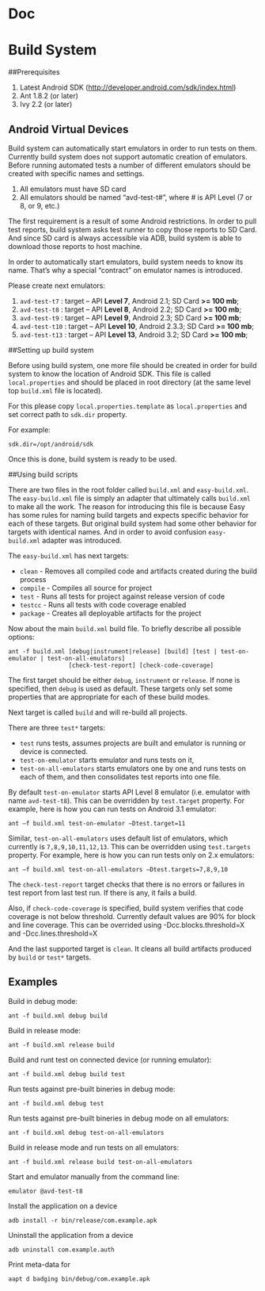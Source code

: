 Doc
=============

# Build System

##Prerequisites

1. Latest Android SDK (http://developer.android.com/sdk/index.html)
2. Ant 1.8.2 (or later)
3. Ivy 2.2 (or later)

## Android Virtual Devices

Build system can automatically start emulators in order to run 
tests on them. Currently build system does not support automatic 
creation of emulators. Before running automated tests a number of 
different emulators should be created with specific names and settings.

1.  All emulators must have SD card
2.  All emulators should be named “avd-test-t#”, where # is API Level (7 or 8, or 9, etc.)

The first requirement is a result of some Android restrictions. 
In order to pull test reports, build system asks test runner 
to copy those reports to SD Card. And since SD card is always 
accessible via ADB, build system is able to download those 
reports to host machine.
 
In order to automatically start emulators, build system needs
to know its name. That’s why a special “contract” on emulator 
names is introduced.

Please create next emulators:

1. `avd-test-t7`  : target – API **Level 7**, Android 2.1;      SD Card **>= 100 mb**;
2. `avd-test-t8`  : target – API **Level 8**, Android 2.2;      SD Card **>= 100 mb**;
3. `avd-test-t9`  : target – API **Level 9**, Android 2.3;      SD Card **>= 100 mb**;
4. `avd-test-t10` : target – API **Level 10**, Android 2.3.3;   SD Card **>= 100 mb**;
5. `avd-test-t13` : target – API **Level 13**, Android 3.2;     SD Card **>= 100 mb**;

##Setting up build system

Before using build system, one more file should be created in order
for build system to know the location of Android SDK. This file is 
called `local.properties` and should be placed in root directory 
(at the same level top `build.xml` file is located).
  
For this please copy `local.properties.template` as `local.properties`
and set correct path to `sdk.dir` property.

For example:

    sdk.dir=/opt/android/sdk
  
Once this is done, build system is ready to be used.

##Using build scripts

There are two files in the root folder called `build.xml` and `easy-build.xml`. 
The `easy-build.xml` file is simply an adapter that ultimately calls `build.xml`
to make all the work. The reason for introducing this file is because Easy has
some rules for naming build targets and expects specific behavior for each 
of these targets. But original build system had some other behavior for 
targets with identical names. And in order to avoid confusion `easy-build.xml`
adapter was introduced.
 
The `easy-build.xml` has next targets:

 * `clean`   - Removes all compiled code and artifacts created during the build process
 * `compile` - Compiles all source for project
 * `test`    - Runs all tests for project against release version of code
 * `testcc`  - Runs all tests with code coverage enabled
 * `package` - Creates all deployable artifacts for the project
 
Now about the main `build.xml` build file. To briefly describe all possible options:

    ant -f build.xml [debug|instrument|release] [build] [test | test-on-emulator | test-on-all-emulators] 
                     [check-test-report] [check-code-coverage]
   
The first target should be either `debug`, `instrument` or `release`. If none is specified, 
then `debug` is used as default. These targets only set some properties that 
are appropriate for each of these build modes. 

Next target is called `build` and will re-build all projects. 

There are three `test*` targets:

 * `test` runs tests, assumes projects are built and emulator is running or device is connected.
 * `test-on-emulator` starts emulator and runs tests on it, 
 * `test-on-all-emulators` starts emulators one by one and runs tests on each of them, 
   and then consolidates test reports into one file.

By default `test-on-emulator` starts API Level 8 emulator (i.e. emulator with name `avd-test-t8`).
This can be overridden by `test.target` property. For example, here is how you 
can run tests on Android 3.1 emulator:

    ant –f build.xml test-on-emulator –Dtest.target=11

Similar, `test-on-all-emulators` uses default list of emulators, which currently
is `7,8,9,10,11,12,13`. This can be overridden using `test.targets` property. 
For example, here is how you can run tests only on 2.x emulators:

    ant –f build.xml test-on-all-emulators –Dtest.targets=7,8,9,10

The `check-test-report` target checks that there is no errors or failures in test report from
last test run. If there is any, it fails a build.

Also, if `check-code-coverage` is specified, build system verifies that code coverage is not 
below threshold. Currently default values are 90% for block and line coverage. This can be 
overrided using -Dcc.blocks.threshold=X and -Dcc.lines.threshold=X

And the last supported target is `clean`. It cleans all build artifacts
produced by `build` or `test*` targets.

## Examples 

Build in debug mode:

    ant -f build.xml debug build

Build in release mode:

    ant -f build.xml release build
    
Build and runt test on connected device (or running emulator):

    ant -f build.xml debug build test
    
Run tests against pre-built bineries in debug mode:

    ant -f build.xml debug test
    
Run tests against pre-built bineries in debug mode on all emulators:

    ant -f build.xml debug test-on-all-emulators
    
Build in release mode and run tests on all emulators:

    ant -f build.xml release build test-on-all-emulators

Start and emulator manually from the command line:
	
	emulator @avd-test-t8	
	
Install the application on a device

	adb install -r bin/release/com.example.apk
	
Uninstall the application from a device

	adb uninstall com.example.auth
	
Print meta-data for 

	aapt d badging bin/debug/com.example.apk
